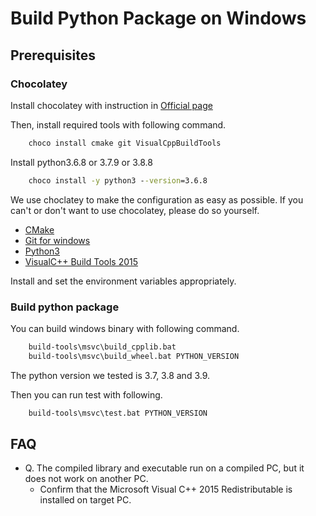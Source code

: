 # Build Python Package on Windows

## Prerequisites

### Chocolatey

Install chocolatey with instruction in [Official page](https://chocolatey.org/)

Then, install required tools with following command.
```bat
    choco install cmake git VisualCppBuildTools
```
Install python3.6.8 or 3.7.9 or 3.8.8
```bat
    choco install -y python3 --version=3.6.8
```

We use choclatey to make the configuration as easy as possible.
If you can't or don't want to use chocolatey, please do so yourself.

- [CMake](https://cmake.org/download/)
- [Git for windows](https://gitforwindows.org/)
- [Python3](https://www.python.org/downloads/)
- [VisualC++ Build Tools 2015](https://www.microsoft.com/en-US/download/details.aspx?id=48159)

Install and set the environment variables appropriately.

### Build python package

You can build windows binary with following command.
```bat
    build-tools\msvc\build_cpplib.bat
    build-tools\msvc\build_wheel.bat PYTHON_VERSION
```
The python version we tested is 3.7, 3.8 and 3.9.

Then you can run test with following.
```bat
    build-tools\msvc\test.bat PYTHON_VERSION
```

## FAQ

* Q. The compiled library and executable run on a compiled PC, but it does not work on another PC.
  * Confirm that the Microsoft Visual C++ 2015 Redistributable is installed on target PC.
